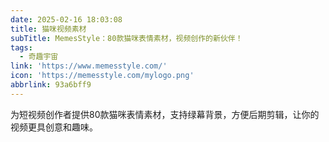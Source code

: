 ```yaml
---
date: 2025-02-16 18:03:08
title: 猫咪视频素材
subTitle: MemesStyle：80款猫咪表情素材，视频创作的新伙伴！
tags:
  - 奇趣宇宙
link: 'https://www.memesstyle.com/'
icon: 'https://memesstyle.com/mylogo.png'
abbrlink: 93a6bff9
---
```


为短视频创作者提供80款猫咪表情素材，支持绿幕背景，方便后期剪辑，让你的视频更具创意和趣味。
